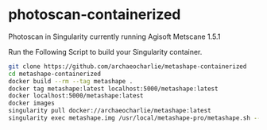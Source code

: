 # photoscan-containerized
Photoscan in Singularity
currently running Agisoft Metscane 1.5.1

Run the Following Script to build your Singularity container.

```bash
git clone https://github.com/archaeocharlie/metashape-containerized
cd metashape-containerized
docker build --rm --tag metashape .
docker tag metashape:latest localhost:5000/metashape:latest
docker localhost:5000/metashape:latest
docker images
singularity pull docker://archaeocharlie/metashape:latest
singularity exec metashape.img /usr/local/metashape-pro/metashape.sh --help -i
```
